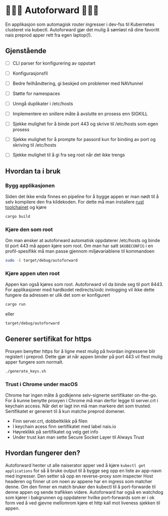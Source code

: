 # 🦀🦀🦀 Autoforward 🦀🦀🦀
En applikasjon som automagisk router ingresser i dev-fss til Kubernetes clusteret
via kubectl. Autoforward gjør det mulig å sømløst nå dine favoritt nais preprod
apper rett fra egen laptop(!).

## Gjenstående
* [ ] CLI parser for konfigurering av oppstart
* [ ] Konfigurasjonsfil
* [ ] Bedre feilhåndtering, gi beskjed om problemer med NAVtunnel
* [ ] Støtte for namespaces
* [ ] Unngå duplikater i /etc/hosts
* [ ] Implementere en snillere måte å avslutte en prosess enn SIGKILL 
* [ ] Sjekke mulighet for å binde port 443 og skrive til /etc/hosts som egen prosess
* [ ] Sjekke mulighet for å prompte for passord kun for binding av port og skriving til /etc/hosts
* [ ] Sjekke mulighet til å gi fra seg root når det ikke trengs


## Hvordan ta i bruk
### Bygg applikasjonen
Siden det ikke enda finnes en pipeline for å bygge appen er man nødt til å selv
kompilere den fra kildekoden. For dette må man installere 
[rust toolchainet](https://rustup.rs/) og kjøre
```bash
cargo build
```

### Kjøre den som root
Om man ønsker at autoforward automatisk oppdaterer /etc/hosts og binde til port
443 må appen kjøre som root. Om man har satt `$KUBECONFIG` i en profil-spesifikk
må man passe gjennom miljøvariablene til kommandoen
```bash
sudo -E target/debug/autoforward
```

### Kjøre appen uten root
Appen kan også kjøres som root. Autoforward vil da binde seg til port 8443. For
applikasjoner med hardkodet redirects/oidc innlogging vil ikke dette fungere da
adressen er ulik det som er konfigurert
```bash
cargo run
```
eller
```bash
target/debug/autoforward
```


## Generer sertifikat for https
Proxyen benytter https for å ligne mest mulig på hvordan ingressene blir registert
i preprod. Dette gjør at når appen binder på port 443 vil flest mulig apper fungere
som normalt.
```bash
./generate_keys.sh
```

### Trust i Chrome under macOS
Chrome har ingen måte å godkjenne selv-signerte sertifikater on-the-go. For å kunne
benytte proxyen i Chrome må man derfor legge til server.crt i keychain access. Når
det er lagt inn må man markere det som trusted. Sertifikatet er generert til å kun
matche preprod domener.
* Finn server.crt, dobbeltklikk på filen
* I keychain acess finn sertifikatet med label nais.io
* Høyreklikk på sertifikatet og velg get info
* Under trust kan man sette Secure Socket Layer til Always Trust

## Hvordan fungerer den?
Autoforward henter ut alle naiserator apper ved å kjøre `kubectl get applications`
for så å bruke output til å bygge seg opp en liste av app-navn med ingresser. Den
setter så opp en reverse-proxy som inspecter Host headeren og finner ut om noen av
appene har en ingress som matcher denne. Om den finner en match bruker den kubectl
til å port-forwarde til denne appen og sende trafikken videre. Autoforward har også
en watchdog som kjører i bakgrunnen og oppdaterer hvilke port-forwards som er i ok
form ved å ved gjevne mellomrom kjøre et http kall mot liveness sjekken til appen. 
